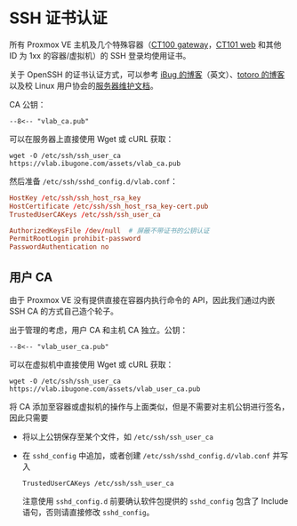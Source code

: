 # SSH 证书认证

所有 Proxmox VE 主机及几个特殊容器（[CT100 gateway](servers/ct100.md)，[CT101 web](servers/ct101.md) 和其他 ID 为 1xx 的容器/虚拟机）的 SSH 登录均使用证书。

关于 OpenSSH 的证书认证方式，可以参考 [iBug 的博客](https://ibug.io/p/30)（英文）、[totoro 的博客](https://yyw.moe/2021/08/02/Use-SSH-CA/)以及校 Linux 用户协会的[服务器维护文档](https://docs.ustclug.org/infrastructure/sshca/)。

CA 公钥：

```text
--8<-- "vlab_ca.pub"
```

可以在服务器上直接使用 Wget 或 cURL 获取：

```shell
wget -O /etc/ssh/ssh_user_ca https://vlab.ibugone.com/assets/vlab_ca.pub
```

然后准备 `/etc/ssh/sshd_config.d/vlab.conf`：

```conf
HostKey /etc/ssh/ssh_host_rsa_key
HostCertificate /etc/ssh/ssh_host_rsa_key-cert.pub
TrustedUserCAKeys /etc/ssh/ssh_user_ca

AuthorizedKeysFile /dev/null  # 屏蔽不带证书的公钥认证
PermitRootLogin prohibit-password
PasswordAuthentication no
```

## 用户 CA

由于 Proxmox VE 没有提供直接在容器内执行命令的 API，因此我们通过内嵌 SSH CA 的方式自己造个轮子。

出于管理的考虑，用户 CA 和主机 CA 独立。公钥：

```text
--8<-- "vlab_user_ca.pub"
```

可以在虚拟机中直接使用 Wget 或 cURL 获取：

```shell
wget -O /etc/ssh/ssh_user_ca https://vlab.ibugone.com/assets/vlab_user_ca.pub
```

将 CA 添加至容器或虚拟机的操作与上面类似，但是不需要对主机公钥进行签名，因此只需要

- 将以上公钥保存至某个文件，如 `/etc/ssh/ssh_user_ca`
- 在 `sshd_config` 中追加，或者创建 `/etc/ssh/sshd_config.d/vlab.conf` 并写入

    ```
    TrustedUserCAKeys /etc/ssh/ssh_user_ca
    ```

    注意使用 `sshd_config.d` 前要确认软件包提供的 `sshd_config` 包含了 Include 语句，否则请直接修改 `sshd_config`。

